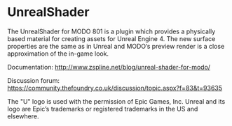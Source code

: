 # UnrealShader

The UnrealShader for MODO 801 is a plugin which provides a physically
based material for creating assets for Unreal Engine 4. The new
surface properties are the same as in Unreal and MODO’s preview
render is a close approximation of the in-game look.

Documentation: http://www.zspline.net/blog/unreal-shader-for-modo/

Discussion forum: https://community.thefoundry.co.uk/discussion/topic.aspx?f=83&t=93635

The "U" logo is used with the permission of Epic Games, Inc. Unreal and its logo are
Epic’s trademarks or registered trademarks in the US and elsewhere.
